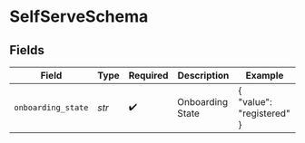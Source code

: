 # SelfServeSchema


## Fields

| Field                     | Type                      | Required                  | Description               | Example                   |
| ------------------------- | ------------------------- | ------------------------- | ------------------------- | ------------------------- |
| `onboarding_state`        | *str*                     | :heavy_check_mark:        | Onboarding State          | {<br/>"value": "registered"<br/>} |